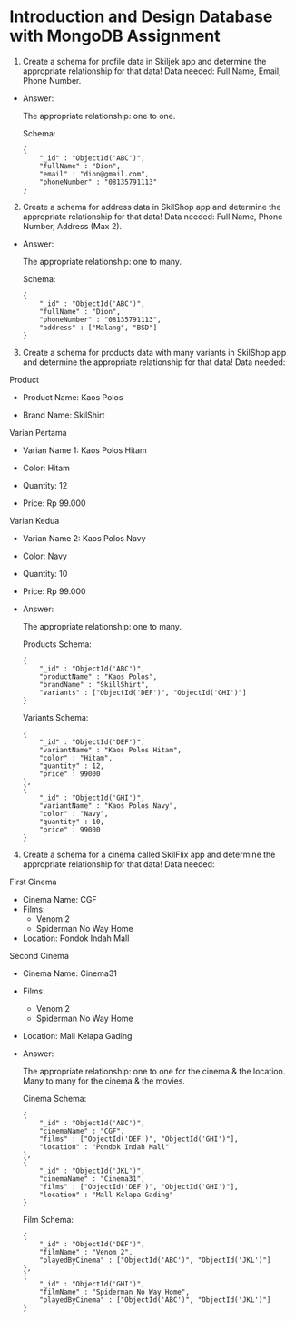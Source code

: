 # Introduction and Design Database with MongoDB Assignment

1. Create a schema for profile data in Skiljek app and determine the appropriate relationship for that data! Data needed: Full Name, Email, Phone Number.

- Answer:

  The appropriate relationship: one to one.

  Schema:

  ```
  {
      "_id" : "ObjectId('ABC')",
      "fullName" : "Dion",
      "email" : "dion@gmail.com",
      "phoneNumber" : "08135791113"
  }
  ```

2. Create a schema for address data in SkilShop app and determine the appropriate relationship for that data! Data needed: Full Name, Phone Number, Address (Max 2).

- Answer:

  The appropriate relationship: one to many.

  Schema:

  ```
  {
      "_id" : "ObjectId('ABC')",
      "fullName" : "Dion",
      "phoneNumber" : "08135791113",
      "address" : ["Malang", "BSD"]
  }
  ```

3. Create a schema for products data with many variants in SkilShop app and determine the appropriate relationship for that data! Data needed:

  Product

  - Product Name: Kaos Polos

  - Brand Name: SkilShirt

  Varian Pertama

  - Varian Name 1: Kaos Polos Hitam

  - Color: Hitam

  - Quantity: 12

  - Price: Rp 99.000

  Varian Kedua

  - Varian Name 2: Kaos Polos Navy

  - Color: Navy

  - Quantity: 10

  - Price: Rp 99.000

- Answer:

  The appropriate relationship: one to many.

  Products Schema:

  ```
  {
      "_id" : "ObjectId('ABC')",
      "productName" : "Kaos Polos",
      "brandName" : "SkillShirt",
      "variants" : ["ObjectId('DEF')", "ObjectId('GHI')"]
  }
  ```

  Variants Schema:

  ```
  {
      "_id" : "ObjectId('DEF')",
      "variantName" : "Kaos Polos Hitam",
      "color" : "Hitam",
      "quantity" : 12,
      "price" : 99000
  },
  {
      "_id" : "ObjectId('GHI')",
      "variantName" : "Kaos Polos Navy",
      "color" : "Navy",
      "quantity" : 10,
      "price" : 99000
  }
  ```

4. Create a schema for a cinema called SkilFlix app and determine the appropriate relationship for that data! Data needed:

  First Cinema

  - Cinema Name: CGF
  - Films:
    - Venom 2
    - Spiderman No Way Home
  - Location: Pondok Indah Mall

  Second Cinema

  - Cinema Name: Cinema31
  - Films:
    - Venom 2
    - Spiderman No Way Home
  - Location: Mall Kelapa Gading

- Answer:

  The appropriate relationship: one to one for the cinema & the location. Many to many for the cinema & the movies.

  Cinema Schema:

  ```{json}
  {
      "_id" : "ObjectId('ABC')",
      "cinemaName" : "CGF",
      "films" : ["ObjectId('DEF')", "ObjectId('GHI')"],
      "location" : "Pondok Indah Mall"
  },
  {
      "_id" : "ObjectId('JKL')",
      "cinemaName" : "Cinema31",
      "films" : ["ObjectId('DEF')", "ObjectId('GHI')"],
      "location" : "Mall Kelapa Gading"
  }
  ```

  Film Schema:

  ```{json}
  {
      "_id" : "ObjectId('DEF')",
      "filmName" : "Venom 2",
      "playedByCinema" : ["ObjectId('ABC')", "ObjectId('JKL')"]
  },
  {
      "_id" : "ObjectId('GHI')",
      "filmName" : "Spiderman No Way Home",
      "playedByCinema" : ["ObjectId('ABC')", "ObjectId('JKL')"]
  }
  ```
